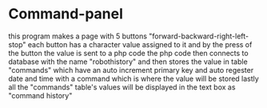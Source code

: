 # Command-panel
this program makes a page with 5 buttons "forward-backward-right-left-stop"
each button has a character value assigned to it and by the press of the button the value is sent to a php code
the php code then connects to database with the name "robothistory" and then stores the value in table "commands" which have an auto increment primary key and auto regester date and time with a command which is where the value will be stored
lastly all the "commands" table's values will be displayed in the text box as "command history"

